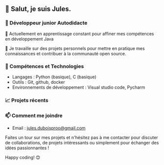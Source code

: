 ## 👋 Salut, je suis Jules.

### 🚀 Développeur junior Autodidacte 

🌱 Actuellement en apprentissage constant pour affiner mes compétences en développement Java

💼 Je travaille sur des projets personnels pour mettre en pratique mes connaissances et contribuer à la communauté open source.

### 🔧 Compétences et Technologies

- Langages :  Python (basique), C (basique)
- Outils : Git, github, docker
- Environnements de développement : Visual studio code, Pycharm

### 📈 Projets récents

### 📫 Comment me joindre

- Email : jules.duboisproo@gmail.com

Faites un tour sur mes projets et n'hésitez pas à me contacter pour discuter de collaborations, de projets intéressants ou simplement pour échanger des idées passionnantes !

Happy coding! 😊



